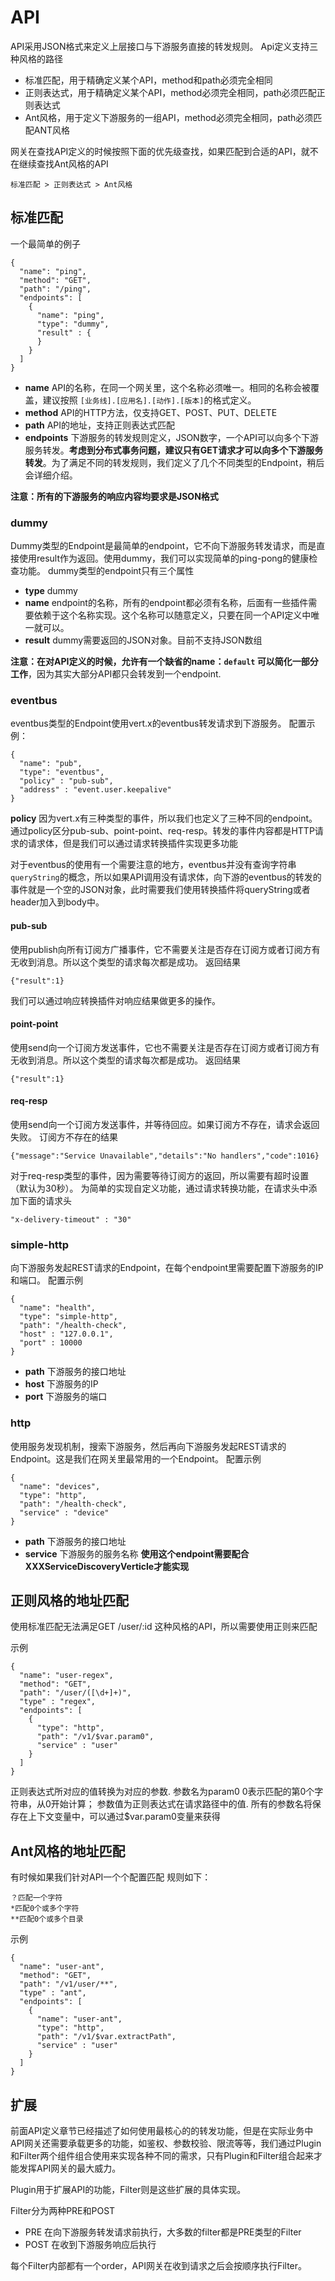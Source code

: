 # API

API采用JSON格式来定义上层接口与下游服务直接的转发规则。
Api定义支持三种风格的路径

- 标准匹配，用于精确定义某个API，method和path必须完全相同
- 正则表达式，用于精确定义某个API，method必须完全相同，path必须匹配正则表达式
- Ant风格，用于定义下游服务的一组API，method必须完全相同，path必须匹配ANT风格


网关在查找API定义的时候按照下面的优先级查找，如果匹配到合适的API，就不在继续查找Ant风格的API

```
标准匹配 > 正则表达式 > Ant风格
```

## 标准匹配
一个最简单的例子
```
{
  "name": "ping",
  "method": "GET",
  "path": "/ping",
  "endpoints": [
    {
      "name": "ping",
      "type": "dummy",
      "result" : {
      }
    }
  ]
}
```
- **name** API的名称，在同一个网关里，这个名称必须唯一。相同的名称会被覆盖，建议按照 `[业务线].[应用名].[动作].[版本]`的格式定义。
- **method** API的HTTP方法，仅支持GET、POST、PUT、DELETE
- **path** API的地址，支持正则表达式匹配
- **endpoints** 下游服务的转发规则定义，JSON数字，一个API可以向多个下游服务转发。**考虑到分布式事务问题，建议只有GET请求才可以向多个下游服务转发**。为了满足不同的转发规则，我们定义了几个不同类型的Endpoint，稍后会详细介绍。

 **注意：所有的下游服务的响应内容均要求是JSON格式**
  
### dummy
Dummy类型的Endpoint是最简单的endpoint，它不向下游服务转发请求，而是直接使用result作为返回。使用dummy，我们可以实现简单的ping-pong的健康检查功能。
dummy类型的endpoint只有三个属性

- **type** dummy
- **name** endpoint的名称，所有的endpoint都必须有名称，后面有一些插件需要依赖于这个名称实现。这个名称可以随意定义，只要在同一个API定义中唯一就可以。
- **result** dummy需要返回的JSON对象。目前不支持JSON数组

**注意：在对API定义的时候，允许有一个缺省的name：`default` 可以简化一部分工作**，因为其实大部分API都只会转发到一个endpoint.

### eventbus
eventbus类型的Endpoint使用vert.x的eventbus转发请求到下游服务。
配置示例：
```
{
  "name": "pub",
  "type": "eventbus",
  "policy" : "pub-sub",
  "address" : "event.user.keepalive"
}
```

**policy**  因为vert.x有三种类型的事件，所以我们也定义了三种不同的endpoint。通过policy区分pub-sub、point-point、req-resp。转发的事件内容都是HTTP请求的请求体，但是我们可以通过请求转换插件实现更多功能

对于eventbus的使用有一个需要注意的地方，eventbus并没有查询字符串`queryString`的概念，所以如果API调用没有请求体，向下游的eventbus的转发的事件就是一个空的JSON对象，此时需要我们使用转换插件将queryString或者header加入到body中。

#### pub-sub
使用publish向所有订阅方广播事件，它不需要关注是否存在订阅方或者订阅方有无收到消息。所以这个类型的请求每次都是成功。
返回结果
```
{"result":1}
```
我们可以通过响应转换插件对响应结果做更多的操作。

#### point-point
使用send向一个订阅方发送事件，它也不需要关注是否存在订阅方或者订阅方有无收到消息。所以这个类型的请求每次都是成功。
返回结果
```
{"result":1}
```

#### req-resp
使用send向一个订阅方发送事件，并等待回应。如果订阅方不存在，请求会返回失败。
订阅方不存在的结果
```
{"message":"Service Unavailable","details":"No handlers","code":1016}
```
对于req-resp类型的事件，因为需要等待订阅方的返回，所以需要有超时设置（默认为30秒）。
为简单的实现自定义功能，通过请求转换功能，在请求头中添加下面的请求头
```
"x-delivery-timeout" : "30"
```

### simple-http
向下游服务发起REST请求的Endpoint，在每个endpoint里需要配置下游服务的IP和端口。
配置示例
```
{
  "name": "health",
  "type": "simple-http",
  "path": "/health-check",
  "host" : "127.0.0.1",
  "port" : 10000
}
```
- **path** 下游服务的接口地址
- **host** 下游服务的IP
- **port** 下游服务的端口

### http
使用服务发现机制，搜索下游服务，然后再向下游服务发起REST请求的Endpoint。这是我们在网关里最常用的一个Endpoint。
配置示例
```
{
  "name": "devices",
  "type": "http",
  "path": "/health-check",
  "service" : "device"
}
```
- **path** 下游服务的接口地址
- **service** 下游服务的服务名称
  **使用这个endpoint需要配合XXXServiceDiscoveryVerticle才能实现**
  
## 正则风格的地址匹配
使用标准匹配无法满足GET /user/:id 这种风格的API，所以需要使用正则来匹配
  
  示例
  ```
  {
    "name": "user-regex",
    "method": "GET",
    "path": "/user/([\d+]+)",
    "type" : "regex",
    "endpoints": [
      {
        "type": "http",
        "path": "/v1/$var.param0",
        "service" : "user"
      }
    ]
  }
  ```
正则表达式所对应的值转换为对应的参数.
参数名为param0  0表示匹配的第0个字符串，从0开始计算；
参数值为正则表达式在请求路径中的值.
所有的参数名将保存在上下文变量中，可以通过$var.param0变量来获得
  
## Ant风格的地址匹配
有时候如果我们针对API一个个配置匹配
规则如下：
```
？匹配一个字符
*匹配0个或多个字符
**匹配0个或多个目录
```
示例
```
{
  "name": "user-ant",
  "method": "GET",
  "path": "/v1/user/**",
  "type" : "ant",
  "endpoints": [
    {
      "name": "user-ant",
      "type": "http",
      "path": "/v1/$var.extractPath",
      "service" : "user"
    }
  ]
}
```
## 扩展
前面API定义章节已经描述了如何使用最核心的的转发功能，但是在实际业务中API网关还需要承载更多的功能，如鉴权、参数校验、限流等等，我们通过Plugin和Filter两个组件组合使用来实现各种不同的需求，只有Plugin和Filter组合起来才能发挥API网关的最大威力。

Plugin用于扩展API的功能，Filter则是这些扩展的具体实现。

Filter分为两种PRE和POST

- PRE 在向下游服务转发请求前执行，大多数的filter都是PRE类型的Filter
- POST 在收到下游服务响应后执行

每个Filter内部都有一个order，API网关在收到请求之后会按顺序执行Filter。
